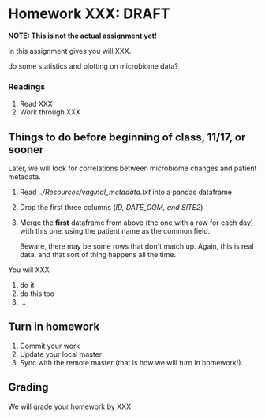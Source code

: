 # Homework XXX: ****DRAFT**** 

**NOTE: This is not the actual assignment yet!**

In this assignment gives you will XXX.

do some statistics and plotting on microbiome data?
### Readings
1. Read XXX
2. Work through XXX

## Things to do before beginning of class, **11/17**, or sooner
Later, we will look for correlations between microbiome changes and patient metadata.

1. Read *../Resources/vaginal_metadata.txt* into a pandas dataframe 
2. Drop the first three columns (*ID, DATE_COM, and SITE2*)
3. Merge the **first** dataframe from above (the one with a row for each day) with this one, using the patient name as the common field.

	Beware, there may be some rows that don't match up. Again, this is real data, and that sort of thing happens all the time.


You will XXX

1. do it
2. do this too
3. ...
## Turn in homework

1. Commit your work
2. Update your local master
3. Sync with the remote master (that is how we will turn in homework!).

## Grading
We will grade your homework by XXX
